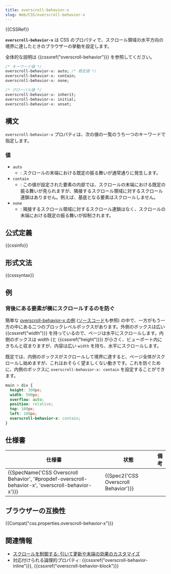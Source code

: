 ```yaml
---
title: overscroll-behavior-x
slug: Web/CSS/overscroll-behavior-x
---
```

{{CSSRef}}

**`overscroll-behavior-x`** は CSS のプロパティで、スクロール領域の水平方向の境界に達したときのブラウザーの挙動を設定します。

全体的な説明は {{cssxref("overscroll-behavior")}} を参照してください。

```css
/* キーワード値 */
overscroll-behavior-x: auto; /* 既定値 */
overscroll-behavior-x: contain;
overscroll-behavior-x: none;

/* グローバル値 */
overscroll-behavior-x: inherit;
overscroll-behavior-x: initial;
overscroll-behavior-x: unset;
```

## 構文

`overscroll-behavior-x` プロパティは、次の値の一覧のうち一つのキーワードで指定します。

### 値

- `auto`
  - : スクロールの末端における既定の振る舞いが通常通りに発生します。
- `contain`
  - : この値が設定された要素の内部では、スクロールの末端における既定の振る舞いが見られますが、隣接するスクロール領域に対するスクロール連鎖はありません。例えば、基底となる要素はスクロールしません。
- `none`
  - : 隣接するスクロール領域に対するスクロール連鎖はなく、スクロールの末端における既定の振る舞いが抑制されます。

## 公式定義

{{cssinfo}}

## 形式文法

{{csssyntax}}

## 例

### 背後にある要素が横にスクロールするのを防ぐ

簡単な [overscroll-behavior-x の例](https://mdn.github.io/css-examples/overscroll-behavior/overscroll-behavior-x) ([ソースコード](https://github.com/mdn/css-examples/blob/master/overscroll-behavior/overscroll-behavior-x.html)も参照) の中で、一方がもう一方の中にある二つのブロックレベルボックスがあります。外側のボックスは広い {{cssxref("width")}} を持っているので、ページは水平にスクロールします。内側のボックスは width (と {{cssxref("height")}}) が小さく、ビューポート内にきちんと収まりますが、内容は広い `width` を持ち、水平にスクロールします。

既定では、内側のボックスがスクロールして境界に達すると、ページ全体がスクロールし始めますが、これはおそらく望ましくない動きです。これを防ぐために、内側のボックスに `overscroll-behavior-x: contain` を設定することができます。

```css
main > div {
  height: 300px;
  width: 500px;
  overflow: auto;
  position: relative;
  top: 100px;
  left: 100px;
  overscroll-behavior-x: contain;
}
```

## 仕様書

| 仕様書                                                                                                                               | 状態                                             | 備考 |
| ------------------------------------------------------------------------------------------------------------------------------------ | ------------------------------------------------ | ---- |
| {{SpecName('CSS Overscroll Behavior', '#propdef-overscroll-behavior-x', 'overscroll-behavior-x')}} | {{Spec2('CSS Overscroll Behavior')}} |      |

## ブラウザーの互換性

{{Compat("css.properties.overscroll-behavior-x")}}

## 関連情報

- [スクロールを制御する: 引いて更新や末端の効果のカスタマイズ](https://developers.google.com/web/updates/2017/11/overscroll-behavior#demo)
- 対応付けられる論理的プロパティ: {{cssxref("overscroll-behavior-inline")}}, {{cssxref("overscroll-behavior-block")}}
